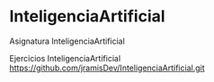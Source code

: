 # InteligenciaArtificial
Asignatura InteligenciaArtificial

Ejercicios InteligenciaArtificial
https://github.com/jramisDev/InteligenciaArtificial.git